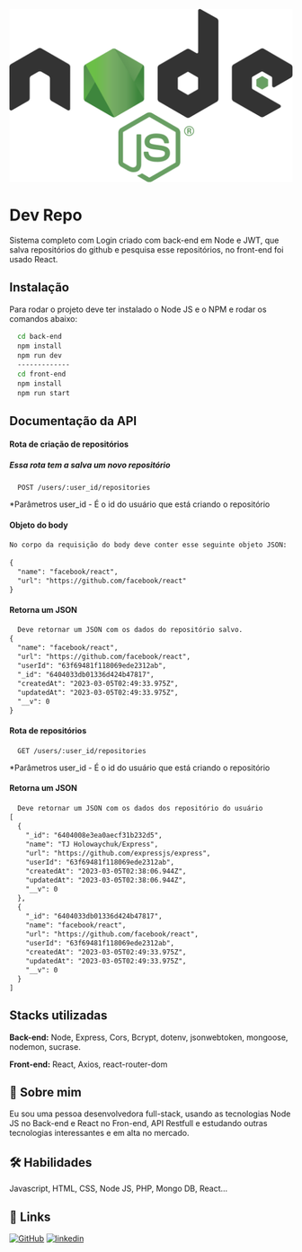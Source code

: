 
![img](./back-end/src/assets/node.png)
# Dev Repo

Sistema completo com Login criado com back-end em Node e JWT, que salva repositórios do github e pesquisa esse repositórios, no front-end foi usado React.
## Instalação

Para rodar o projeto deve ter instalado o Node JS e o NPM e rodar os comandos abaixo:

```bash
  cd back-end
  npm install 
  npm run dev
  -------------
  cd front-end
  npm install 
  npm run start
```

## Documentação da API

#### Rota de criação de repositórios
##### Essa rota tem a salva um novo repositório

```
  POST /users/:user_id/repositories
```
*Parâmetros user_id - É o id do usuário que está criando o repositório

#### Objeto do body 
```
No corpo da requisição do body deve conter esse seguinte objeto JSON:

{
  "name": "facebook/react",
  "url": "https://github.com/facebook/react"
}

```

#### Retorna um JSON

```
  Deve retornar um JSON com os dados do repositório salvo.
{
  "name": "facebook/react",
  "url": "https://github.com/facebook/react",
  "userId": "63f69481f118069ede2312ab",
  "_id": "6404033db01336d424b47817",
  "createdAt": "2023-03-05T02:49:33.975Z",
  "updatedAt": "2023-03-05T02:49:33.975Z",
  "__v": 0
}
````

#### Rota de repositórios

```
  GET /users/:user_id/repositories
```
*Parâmetros user_id - É o id do usuário que está criando o repositório

#### Retorna um JSON

```
  Deve retornar um JSON com os dados dos repositório do usuário
[
  {
    "_id": "6404008e3ea0aecf31b232d5",
    "name": "TJ Holowaychuk/Express",
    "url": "https://github.com/expressjs/express",
    "userId": "63f69481f118069ede2312ab",
    "createdAt": "2023-03-05T02:38:06.944Z",
    "updatedAt": "2023-03-05T02:38:06.944Z",
    "__v": 0
  },
  {
    "_id": "6404033db01336d424b47817",
    "name": "facebook/react",
    "url": "https://github.com/facebook/react",
    "userId": "63f69481f118069ede2312ab",
    "createdAt": "2023-03-05T02:49:33.975Z",
    "updatedAt": "2023-03-05T02:49:33.975Z",
    "__v": 0
  }
]
````



## Stacks utilizadas

**Back-end:** Node, Express, Cors, Bcrypt, dotenv, jsonwebtoken, mongoose, nodemon, sucrase.

**Front-end:** React, Axios, react-router-dom

## 🚀 Sobre mim
Eu sou uma pessoa desenvolvedora full-stack, usando as tecnologias Node JS no Back-end e React no Fron-end, API Restfull e estudando outras tecnologias interessantes e em alta no mercado.

## 🛠 Habilidades
Javascript, HTML, CSS, Node JS, PHP, Mongo DB, React...

## 🔗 Links
[![GitHub](https://img.shields.io/badge/github-000?style=for-the-badge&logo=ko-fi&logoColor=white)](https://github.com/Diones25)
[![linkedin](https://img.shields.io/badge/linkedin-0A66C2?style=for-the-badge&logo=linkedin&logoColor=white)](https://www.linkedin.com/in/diones-pereira-alves-31bb3969/)

